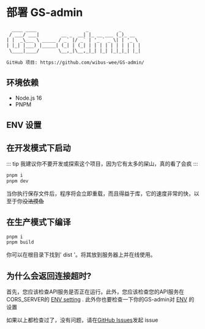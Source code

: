 # 部署 GS-admin

```
  ____ ____                  _           _       
 / ___/ ___|        __ _  __| |_ __ ___ (_)_ __  
| |  _\___ \ _____ / _` |/ _` | '_ ` _ \| | '_ \ 
| |_| |___) |_____| (_| | (_| | | | | | | | | | |
 \____|____/       \__,_|\__,_|_| |_| |_|_|_| |_|
                                                 
GitHub 项目: https://github.com/wibus-wee/GS-admin/
```

## 环境依赖

- Node.js 16
- PNPM

## ENV 设置

## 在开发模式下启动

::: tip
我建议你不要开发或探索这个项目，因为它有太多的屎山，真的看了会疯
:::

```bash
pnpm i
pnpm dev
```

当你执行保存文件后，程序将会立即重载，而且得益于库，它的速度非常的快，以至于你~~没法摸鱼~~

## 在生产模式下编译

```bash
pnpm i 
pnpm build
```

你可以在根目录下找到' dist '。将其放到服务器上并在线使用。

## 为什么会返回连接超时?

首先，您应该检查API服务是否正在运行。此外，您应该检查您的API服务在CORS_SERVER的 [ENV setting](/guide/deploy-server.html#env-settings) . 此外你也要检查一下你的GS-admin对 [ENV](/guide/deploy-admin.html#env-settings) 的设置

如果以上都检查过了，没有问题，请在[GitHub Issues](https://github.com/wibus-wee/GS-admin/issues)发起 issue